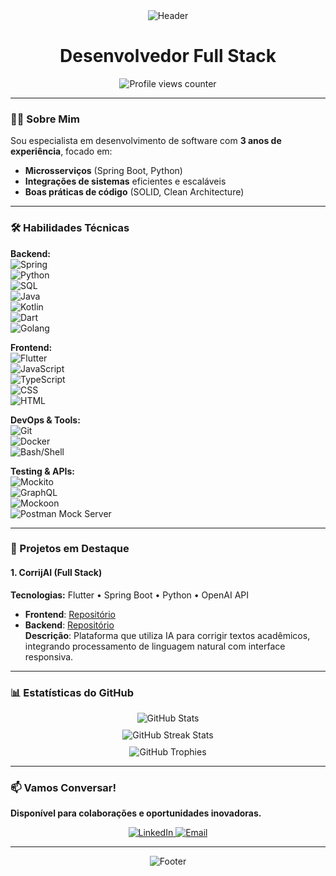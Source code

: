 <div align="center">
  <img src="https://capsule-render.vercel.app/api?type=waving&color=0:1D2671,100:C33764&height=200&section=header&text=Gustavo%20Coutinho&fontSize=50&fontColor=FFFFFF&fontAlignY=35&animation=fadeIn" alt="Header"/>
</div>

<h1 align="center"> Desenvolvedor Full Stack </h1>

<div align="center">
  <img src="https://komarev.com/ghpvc/?username=Gustavo-Souza-Coutinho&label=PROFILE+VIEWS&color=F7B801&style=for-the-badge" alt="Profile views counter"/>
</div>

---

### 🧑‍💻 Sobre Mim  
Sou especialista em desenvolvimento de software com **3 anos de experiência**, focado em:  
- **Microsserviços** (Spring Boot, Python)  
- **Integrações de sistemas** eficientes e escaláveis  
- **Boas práticas de código** (SOLID, Clean Architecture)  

---

### 🛠️ Habilidades Técnicas  

**Backend:**  
![Spring](https://img.shields.io/badge/Spring-6DB33F?style=flat&logo=spring&logoColor=white)  
![Python](https://img.shields.io/badge/Python-3776AB?style=flat&logo=python&logoColor=white)  
![SQL](https://img.shields.io/badge/SQL-4479A1?style=flat&logo=postgresql&logoColor=white)  
![Java](https://img.shields.io/badge/Java-007396?style=flat&logo=java&logoColor=white)  
![Kotlin](https://img.shields.io/badge/Kotlin-0095D5?style=flat&logo=kotlin&logoColor=white)  
![Dart](https://img.shields.io/badge/Dart-0175C2?style=flat&logo=dart&logoColor=white)  
![Golang](https://img.shields.io/badge/Go-00ADD8?style=flat&logo=go&logoColor=white)  

**Frontend:**  
![Flutter](https://img.shields.io/badge/Flutter-02569B?style=flat&logo=flutter&logoColor=white)  
![JavaScript](https://img.shields.io/badge/JavaScript-F7DF1E?style=flat&logo=javascript&logoColor=black)  
![TypeScript](https://img.shields.io/badge/TypeScript-3178C6?style=flat&logo=typescript&logoColor=white)  
![CSS](https://img.shields.io/badge/CSS-1572B6?style=flat&logo=css3&logoColor=white)  
![HTML](https://img.shields.io/badge/HTML-E34F26?style=flat&logo=html5&logoColor=white)  

**DevOps & Tools:**  
![Git](https://img.shields.io/badge/Git-F05032?style=flat&logo=git&logoColor=white)  
![Docker](https://img.shields.io/badge/Docker-2496ED?style=flat&logo=docker&logoColor=white)  
![Bash/Shell](https://img.shields.io/badge/Bash%2FShell-4EAA25?style=flat&logo=gnu-bash&logoColor=white)  

**Testing & APIs:**  
![Mockito](https://img.shields.io/badge/Mockito-FFCA28?style=flat&logo=java&logoColor=white)  
![GraphQL](https://img.shields.io/badge/GraphQL-E10098?style=flat&logo=graphql&logoColor=white)  
![Mockoon](https://img.shields.io/badge/Mockoon-FF5722?style=flat&logo=mockoon&logoColor=white)  
![Postman Mock Server](https://img.shields.io/badge/Postman_Mock_Server-FF6C37?style=flat&logo=postman&logoColor=white)  

---

### 🚀 Projetos em Destaque  

#### 1. **CorrijAI** (Full Stack)  
**Tecnologias:** Flutter • Spring Boot • Python • OpenAI API  
- **Frontend**: [Repositório](https://github.com/Gustavo-Souza-Coutinho/CorrijAI-frontend)  
- **Backend**: [Repositório](https://github.com/Gustavo-Souza-Coutinho/CorrijAI-backend)  
**Descrição**: Plataforma que utiliza IA para corrigir textos acadêmicos, integrando processamento de linguagem natural com interface responsiva.  

---

### 📊 Estatísticas do GitHub  

<div align="center">
  <img src="https://github-readme-stats.vercel.app/api?username=Gustavo-Souza-Coutinho&show_icons=true&theme=radical&hide_title=true" alt="GitHub Stats" style="margin-bottom: 10px;"/>
  <br/>
  <img src="https://github-readme-streak-stats.herokuapp.com/?user=Gustavo-Souza-Coutinho&theme=radical" alt="GitHub Streak Stats" style="margin-bottom: 10px;"/>
  <br/>
  <img src="https://github-profile-trophy.vercel.app/?username=Gustavo-Souza-Coutinho&theme=onedark&margin-w=15" alt="GitHub Trophies"/>
</div>

---

### 📫 Vamos Conversar!  
**Disponível para colaborações e oportunidades inovadoras.**  

<div align="center">
  <a href="https://www.linkedin.com/in/gustavo-coutinho-35b7b8239/" target="_blank">
    <img src="https://img.shields.io/badge/LinkedIn-0077B5?style=for-the-badge&logo=linkedin&logoColor=white" alt="LinkedIn"/>
  </a>
  <a href="mailto:gustavo.couty@hotmail.com" target="_blank">
    <img src="https://img.shields.io/badge/Email-D14836?style=for-the-badge&logo=gmail&logoColor=white" alt="Email"/>
  </a>
</div>

---

<div align="center">
  <img src="https://capsule-render.vercel.app/api?type=waving&color=0:C33764,100:1D2671&height=100&section=footer&animation=fadeIn" alt="Footer"/>
</div>
